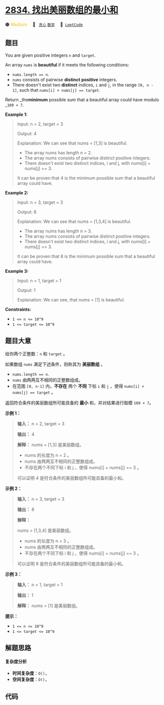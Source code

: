 # [2834. 找出美丽数组的最小和](https://leetcode.com/problems/find-the-minimum-possible-sum-of-a-beautiful-array)

🟠 <font color=#ffb800>Medium</font>&emsp; 🔖&ensp; [`贪心`](/leetcode/outline/tag/greedy.md) [`数学`](/leetcode/outline/tag/math.md)&emsp; 🔗&ensp;[`LeetCode`](https://leetcode.com/problems/find-the-minimum-possible-sum-of-a-beautiful-array)


## 题目

You are given positive integers `n` and `target`.

An array `nums` is **beautiful** if it meets the following conditions:

  * `nums.length == n`.
  * `nums` consists of pairwise **distinct** **positive** integers.
  * There doesn't exist two **distinct** indices, `i` and `j`, in the range `[0, n - 1]`, such that `nums[i] + nums[j] == target`.

Return _the**minimum** possible sum that a beautiful array could have modulo
_`109 + 7`.



**Example 1:**

> Input: n = 2, target = 3
> 
> Output: 4
> 
> Explanation: We can see that nums = [1,3] is beautiful.
> - The array nums has length n = 2.
> - The array nums consists of pairwise distinct positive integers.
> - There doesn't exist two distinct indices, i and j, with nums[i] + nums[j] == 3.
> 
> It can be proven that 4 is the minimum possible sum that a beautiful array could have.

**Example 2:**

> Input: n = 3, target = 3
> 
> Output: 8
> 
> Explanation: We can see that nums = [1,3,4] is beautiful.
> - The array nums has length n = 3.
> - The array nums consists of pairwise distinct positive integers.
> - There doesn't exist two distinct indices, i and j, with nums[i] + nums[j] == 3.
> 
> It can be proven that 8 is the minimum possible sum that a beautiful array could have.

**Example 3:**

> Input: n = 1, target = 1
> 
> Output: 1
> 
> Explanation: We can see, that nums = [1] is beautiful.

**Constraints:**

  * `1 <= n <= 10^9`
  * `1 <= target <= 10^9`


## 题目大意

给你两个正整数：`n` 和 `target` 。

如果数组 `nums` 满足下述条件，则称其为 **美丽数组** 。

  * `nums.length == n`.
  * `nums` 由两两互不相同的正整数组成。
  * 在范围 `[0, n-1]` 内，**不存在** 两个 **不同** 下标 `i` 和 `j` ，使得 `nums[i] + nums[j] == target` 。

返回符合条件的美丽数组所可能具备的 **最小** 和，并对结果进行取模 `109 + 7`。



**示例 1：**

> 
> 
> 
> 
> 
> **输入：** n = 2, target = 3
> 
> **输出：** 4
> 
> **解释：** nums = [1,3] 是美丽数组。
> - nums 的长度为 n = 2 。
> - nums 由两两互不相同的正整数组成。
> - 不存在两个不同下标 i 和 j ，使得 nums[i] + nums[j] == 3 。
> 
> 可以证明 4 是符合条件的美丽数组所可能具备的最小和。

**示例 2：**

> 
> 
> 
> 
> 
> **输入：** n = 3, target = 3
> 
> **输出：** 8
> 
> **解释：**
> 
> nums = [1,3,4] 是美丽数组。 
> - nums 的长度为 n = 3 。 
> - nums 由两两互不相同的正整数组成。 
> - 不存在两个不同下标 i 和 j ，使得 nums[i] + nums[j] == 3 。
> 
> 可以证明 8 是符合条件的美丽数组所可能具备的最小和。

**示例 3：**

> 
> 
> 
> 
> 
> **输入：** n = 1, target = 1
> 
> **输出：** 1
> 
> **解释：** nums = [1] 是美丽数组。
> 
> 



**提示：**

  * `1 <= n <= 10^9`
  * `1 <= target <= 10^9`


## 解题思路

#### 复杂度分析

- **时间复杂度**：`O()`，
- **空间复杂度**：`O()`，

## 代码

```javascript

```